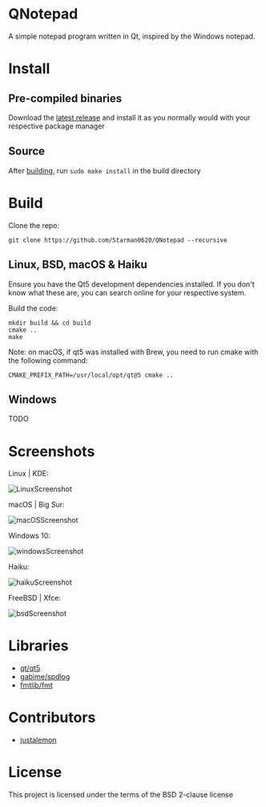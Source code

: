 # QNotepad
A simple notepad program written in Qt, inspired by the Windows notepad.
  
# Install

## Pre-compiled binaries
Download the [latest release](https://github.com/Starman0620/QNotepad/releases) and install it as you normally would with your respective package manager

## Source
After [building](https://github.com/Starman0620/QNotepad#build), run `sudo make install` in the build directory

# Build
Clone the repo:

```
git clone https://github.com/Starman0620/QNotepad --recursive
```

## Linux, BSD, macOS & Haiku
Ensure you have the Qt5 development dependencies installed. If you don't know what these are, you can search online for your respective system.

Build the code:

```
mkdir build && cd build
cmake ..
make
```
Note: on macOS, if qt5 was installed with Brew, you need to run cmake with the following command:
```
CMAKE_PREFIX_PATH=/usr/local/opt/qt@5 cmake ..
```

## Windows
TODO

# Screenshots
Linux | KDE:

![LinuxScreenshot](https://raw.githubusercontent.com/Starman0620/QNotepad/master/screenshots/linux-screenshot.png  "Linux Screenshot")


macOS | Big Sur:

![macOSScreenshot](https://raw.githubusercontent.com/Starman0620/QNotepad/master/screenshots/macos-screenshot.png  "macOS Screenshot")


Windows 10:

![windowsScreenshot](https://raw.githubusercontent.com/Starman0620/QNotepad/master/screenshots/windows-screenshot.png "Windows Screenshot")


Haiku:

![haikuScreenshot](https://raw.githubusercontent.com/Starman0620/QNotepad/master/screenshots/haiku-screenshot.png "Haiku Screenshot")


FreeBSD | Xfce:

![bsdScreenshot](https://raw.githubusercontent.com/Starman0620/QNotepad/master/screenshots/freebsd-screenshot.png "FreeBSD Screenshot")

# Libraries
* [qt/qt5](https://github.com/qt/qt5)
* [gabime/spdlog](https://github.com/gabime/spdlog)
* [fmtlib/fmt](https://github.com/fmtlib/fmt)

# Contributors
* [justalemon](https://github.com/justalemon/)

# License
This project is licensed under the terms of the BSD 2-clause license
